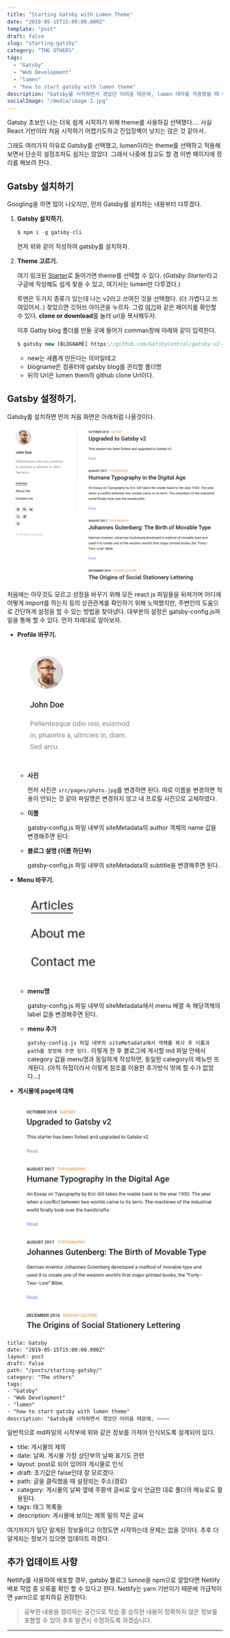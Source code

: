 ```yaml
---
title: "Starting Gatsby with Lumen Theme"
date: "2019-05-15T15:00:00.000Z"
template: "post"
draft: false
slug: "starting-gatsby"
category: "THE OTHERS"
tags:
  - "Gatsby"
  - "Web Development"
  - "lumen"
  - "how to start gatsby with lumen theme"
description: "Gatsby를 시작하면서 겪었던 어려움 때문에, lumen 테마를 적용했을 때 어떻게 설정을 하는지에 대해 배웠던 점을 정리하고자.. 조금은 도움이 되길."
socialImage: "/media/image-2.jpg"
---
```


Gatsby 초보인 나는 더욱 쉽게 시작하기 위해 theme를 사용하길 선택했다.... 사실 React 기반이라 처음 시작하기 어렵기도하고 진입장벽이 낮지는 않은 것 같아서..<br>

그래도 여러가지 이유로 Gatsby를 선택했고, lumen이라는 theme를 선택하고 적용해 보면서 단순히 설정조차도 쉽지는 않았다. 그래서 나중에 참고도 할 겸 이번 페이지에 정리를 해보려 한다.

## Gatsby 설치하기

Googling을 하면 많이 나오지만, 먼저 Gatsby를 설치하는 내용부터 다루겠다.

1. **Gatsby 설치하기.**
    ```js
    $ npm i -g gatsby-cli
    ```
    먼저 위와 같이 작성하여 gatsby를 설치하자.

2. **Theme 고르기.**

    여기 링크된 [Starter](https://www.gatsbyjs.org/starters/?v=2)로 들어가면 theme를 선택할 수 있다. (*Gatsby Starter*라고 구글에 작성해도 쉽게 찾을 수 있고, 여기서는 lumen만 다루겠다.)<br>

    루멘은 두가지 종류가 있는데 나는 v2라고 쓰여진 것을 선택했다. (더 가볍다고 쓰여있어서..) 찾았으면 깃허브 아이콘을 누르자. 그럼 [여기](https://github.com/gatsbyjs/gatsby.git)와 같은 페이지를 확인할 수 있다. **clone or download**를 눌러 url을 복사해두자.<br>

    이후 Gatby blog 폴더를 만들 곳에 들어가 comman창에 아래와 같이 입력한다.

    ```js
    $ gatsby new [BLOGNAME] https://github.com/GatsbyCentral/gatsby-v2-starter-lumen
    ```

    - new는 새롭게 만든다는 의미일테고 
    - blogname은 컴퓨터에 gatsby blog를 관리할 폴더명
    - 뒤의 Url은 lumen them의 github clone Url이다.

## Gatsby 설정하기.
   
Gatsby를 설치하면 먼저 처음 화면은 아래처럼 나올것이다.
![first_page_lumen](../../static/media/lumen_starting_page.png)

처음에는 아무것도 모르고 성정을 바꾸기 위해 모든 react js 파일들을 뒤져가며 어디에 어떻게 import를 하는지 등의 상관관계를 확인하기 위해 노력했지만, 주변인의 도움으로 간단하게 설정을 할 수 있는 방법을 찾아냈다. 대부분의 설정은 gatsby-config.js파일을 통해 할 수 있다. 먼저 차례대로 알아보자.

  * **Profile 바꾸기.**

      ![profile](../../static/media/profile.png)

      - **사진**

        먼저 사진은 `src/pages/photo.jpg`를 변경하면 된다. 따로 이름을 변경하면 적용이 안되는 것 같아 파일명은 변경하지 않고 내 프로필 사진으로 교체하였다.

      - **이름**

        gatsby-config.js 파일 내부의 siteMetadata의 author 객체의 name 값을 변경해주면 된다.
      
      - **블로그 설명 (이름 하단부)**

        gatsby-config.js 파일 내부의 siteMetadata의 subtitle을 변경해주면 된다.
  
  * **Menu 바꾸기.**

      ![menu](../../static/media/menu.png)

      - **menu명**

        gatsby-config.js 파일 내부의 siteMetadata에서 menu 배열 속 해당객체의 label 값을 변경해주면 된다.
      
      - **menu 추가**

        `gatsby-config.js 파일 내부의 siteMetadata에서 객체를 복사 후 이름과 path를 정정해 주면 된다.` 이렇게 한 후 블로그에 게시할 md 파일 안에서 category 값을 menu명과 동일하게 작성하면, 동일한 category의 메뉴만 뜨게된다. (아직 허접이라서 이렇게 참조를 이용한 추가방식 밖에 할 수가 없었다...)
  
  * **게시물에 page에 대해**

    ![whole page](../../static/media/whole_page.png)

```
title: Gatsby
date: "2019-05-15T15:00:00.000Z"
layout: post
draft: false
path: "/posts/starting-gatsby/"
category: "The others"
tags:
- "Gatsby"
- "Web Development"
- "lumen"
- "how to start gatsby with lumen theme"
description: "Gatsby를 시작하면서 겪었던 어려움 때문에, ~~~~
```

일반적으로 md파일의 시작부에 위와 같은 정보를 가져야 인식되도록 설계되어 있다. <br>
- title: 게시물의 제목<br>
- date: 날짜. 게시물 가장 상단부의 날짜 표기도 관련<br>
- layout: post로 되어 있어야 게시물로 인식<br>
- draft: 초기값은 false인데 잘 모르겠다.<br>
- path: 글을 클릭했을 때 설정되는 주소(경로)<br>
- category: 게시물의 날짜 옆에 주황색 글씨로 앞서 언급한 대로 폴더의 메뉴로도 활용된다.<br>
- tags: 태그 목록들<br>
- description: 게시물에 보이는 제목 밑의 작은 글씨<br>



여기까지가 일단 알게된 정보들이고 이정도면 시작하는데 문제는 없을 것이다. 추후 더 알게되는 정보가 있으면 업데이트 하겠다.

## 추가 업데이트 사항

Netlify를 사용하여 배포할 경우, gatsby 블로그 lumne을 npm으로 깔았다면 Netlify 배포 작업 중 오류를 확인 할 수 있다고 한다. Netlify는 yarn 기반이기 때문에 가급적이면 yarn으로 설치하길 권장한다.

> 공부한 내용을 정리하는 공간으로 학습 중 습득한 내용이 정확하지 않은 정보를 포함할 수 있어 추후 발견시 수정하도록 하겠습니다.

---

